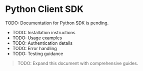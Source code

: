 <!-- file: sdks/python/docs/README.md -->
<!-- version: 1.0.0 -->
<!-- guid: 9e71fe6e-a036-472d-ad1d-d830d232bd83 -->

# Python Client SDK

TODO: Documentation for Python SDK is pending.

- TODO: Installation instructions
- TODO: Usage examples
- TODO: Authentication details
- TODO: Error handling
- TODO: Testing guidance

> TODO: Expand this document with comprehensive guides.
